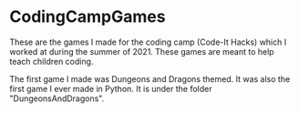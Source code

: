 # CodingCampGames
These are the games I made for the coding camp (Code-It Hacks) which I worked at during the summer of 2021. These games are meant to help teach children coding.

The first game I made was Dungeons and Dragons themed. It was also the first game I ever made in Python. It is under the folder "DungeonsAndDragons".
